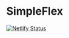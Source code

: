 # SimpleFlex

[![Netlify Status](https://api.netlify.com/api/v1/badges/cc726216-2b4a-4356-bce6-62eb4e5cfbd6/deploy-status)](https://app.netlify.com/sites/simpleflex/success)